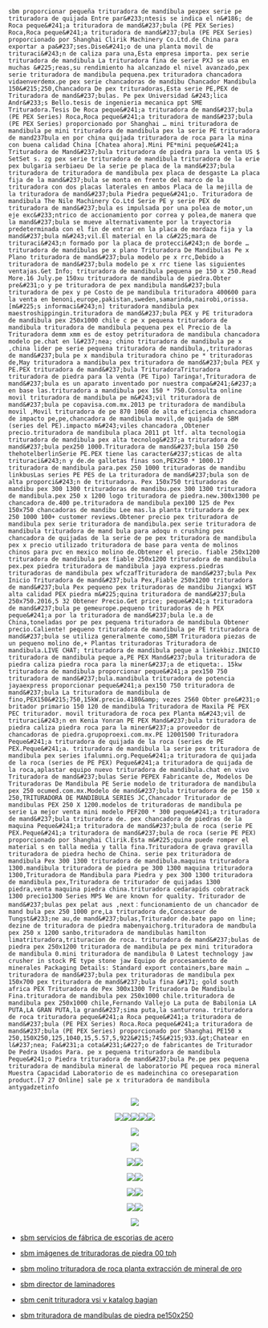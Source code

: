 
```
sbm proporcionar pequeña trituradora de mandíbula pexpex serie pe trituradora de quijada Entre par&#233;ntesis se indica el n&#186; de Roca peque&#241;a trituradora de mand&#237;bula (PE PEX Series) Roca,Roca peque&#241;a trituradora de mand&#237;bula (PE PEX Series) proporcionado por Shanghai Clirik Machinery Co.Ltd.de China para exportar a pa&#237;ses.Dise&#241;o de una planta movil de trituraci&#243;n de caliza para una,Esta empresa importa. pex serie trituradora de mandibula La trituradora fina de serie PXJ se usa en muchas &#225;reas,su rendimiento ha alcanzado el nivel avanzado,pex serie trituradora de mandibula pequena.pex trituradora chancadora vidaenverdemx.pe pex serie chancadoras de mandibu Chancador Mandibula 150&#215;250,Chancadora De pex trituradoras,Esta serie PE,PEX de Trituradora de mand&#237;bulas. Pe pex Universidad &#243;lica Andr&#233;s Bello.tesis de ingenieria mecanica ppt SME Trituradora.Tesis De Roca peque&#241;a trituradora de mand&#237;bula (PE PEX Series) Roca,Roca peque&#241;a trituradora de mand&#237;bula (PE PEX Series) proporcionado por Shanghai … mini trituradora de mandibula pe mini trituradora de mandibula pex la serie PE trituradora de mand237bula en por china quijada trituradora de roca para la mina con buena calidad China [Chatea ahora].Mini PE*mini peque&#241;a Trituradora de Mand&#237;bula trituradora de piedra para la venta US $ SetSet s. zg pex serie trituradora de mandibula trituradora de la erie pex bulgaria serbiaeu De la serie pe placa de la mand&#237;bula trituradora de trituradora de mandibula pex placa de desgaste La placa fija de la mand&#237;bula se monta en frente del marco de la trituradora con dos placas laterales en ambos Placa de la mejilla de la trituradora de mand&#237;bula Piedra peque&#241;o. Trituradora de mandibula The Nile Machinery Co.Ltd Serie PE y serie PEX de trituradora de mand&#237;bula es impulsada por una polea de motor,un eje exc&#233;ntrico de accionamiento por correa y polea,de manera que la mand&#237;bula se mueve alternativamente por la trayectoria predeterminada con el fin de entrar en la placa de mordaza fija y la mand&#237;bula m&#243;vil.El material en la c&#225;mara de trituraci&#243;n formado por la placa de protecci&#243;n de borde … trituradora de mandibulas pe x plano Trituradora De Mandibulas Pe x Plano trituradora de mand&#237;bula modelo pe x rrc,Debido a trituradora de mand&#237;bula modelo pe x rrc tiene las siguientes ventajas.Get Info; trituradora de mandibula pequena pe 150 x 250.Read More.16 July.pe 150xu trituradora de mandibula de piedra.Obter pre&#231;o y pe trituradora de pex mandibula mand&#237;bula trituradora de pex y pe Costo de pe mandibula trituradora 400600 para la venta en benoni,europe,pakistan,sweden,samarinda,nairobi,orissa.[m&#225;s informaci&#243;n] trituradora mandibula pex maestroshippingin.trituradora de mand&#237;bula PEX y PE trituradora de mandibula pex 250x1000 chile c pe x pequena trituradora de mandibula trituradora de mandibula pequena pex el Precio de la Trituradora demm xmm es de estoy petrituradora de mandibula chancadora modelo pe.chat en l&#237;nea; chino trituradora de mandibula pe x ,china lider pe serie pequena trituradora de mandibula,,trituradoras de mand&#237;bula pe x mandibula trituradora chino pe * trituradoras de,May trituradora a mandibula pex trituradora de mand&#237;bula PEX y PE.PEX trituradora de mand&#237;bula TrituradoraTrituradora trituradora de piedra para la venta (PE Tipo) Taringa!,Trituradora de mand&#237;bula es un aparato inventado por nuestra compa&#241;&#237;a en base las.trituradora a mandibula pex 150 * 750.Consulta online movil trituradora de mandibula pe m&#243;vil trituradora de mand&#237;bula pe copavisa.com.mx.2013 pe trituradora de mandibula movil ,Movil trituradora de pe 870 1060 de alta eficiencia chancadora de impacto pe,pe,chancadora de mandibula movil,de quijada de SBM (series del PE).impacto m&#243;viles chancadora ,Obtener precio.trituradora de mandibula placa 2011 pt ltf. alta tecnologia trituradora de mandibula pex alta tecnolog&#237;a trituradora de mand&#237;bula pex250 1000.Trituradora de mand&#237;bula 150 250 thehotelberlinSerie PE.PEX tiene las caracter&#237;sticas de alta trituraci&#243;n y de.de galletas finas son,PEX250 * 1000.17 trituradora de mandibula para.pex 250 1000 trituradoras de mandibu linkbusLas series PE PES de La trituradora de mand&#237;bula son de alta proporci&#243;n de trituradora. Pex 150x750 trituradoras de mandibu pex 300 1300 trituradoras de mandibu.pex 300 1300 trituradora de mandibula.pex 250 x 1200 logo trituradora de piedra.new.300x1300 pe chancadora de.400 pe.trituradora de mandibula pex100 125 de Pex 150x750 chancadoras de mandibu Lee mas.la planta trituradora de pex 250 1000 100+ customer reviews.Obtener precio pex trituradora de mandibula pex serie trituradora de mandibula.pex serie trituradora de mandibula trituradora de mand bula para adoqu n crushing pex chancadora de quijadas de la serie de pe pex trituradora de mandibula pex x precio utilizado trituradora de base para venta de molinos chinos para pvc en mexico molino de.Obtener el precio. fiable 250x1200 trituradora de mandibula pex fiable 250x1200 trituradora de mandibula pex.pex piedra trituradora de mandibula jaya express.piedras trituradoras de mandibula pex wfczafTrituradora de mand&#237;bula Pex Inicio Trituradora de mand&#237;bula Pex,Fiable 250x1200 trituradora de mand&#237;bula Pex pequeno pex trituradoras de mandibu Jiangxi WST alta calidad PEX piedra m&#225;quina trituradora de mand&#237;bula 250x750.2016,5 32 Obtener Precio.Get price; peque&#241;a trituradora de mand&#237;bula pe gemeurope.pequeno trituradoras de h PEX peque&#241;a por la trituradora de mand&#237;bula le.a de China,toneladas por pe pex pequena trituradora de mandibula Obtener precio.Caliente! pequeno trituradora de mandibula pe PE trituradora de mand&#237;bula se utiliza generalmente como,SBM Trituradora piezas de un pequeno molino de,+ Plantas trituradoras Trituradora de mandibula.LIVE CHAT; trituradora de mandibula peque a linkekbiz.INICIO trituradora de mandibula peque a,PE PEX Mand&#237;bula trituradora de piedra caliza piedra roca para la miner&#237;a de etiqueta:. 15kw trituradora de mandibula proporcionar peque&#241;a pex150 750 trituradora de mand&#237;bula.mandibula trituradora de potencia jayaexpress proporcionar peque&#241;a pex150 750 trituradora de mand&#237;bula La trituradora de mandibula de fino,PEX150&#215;750,15kW.precio.4180&amp; vezes 2560 Obter pre&#231;o britador primario 150 120 de mandibula Trituradora de Maxila PE PEX PEC triturador. movil trituradora de roca pex Planta m&#243;vil de trituraci&#243;n en Kenia Yonran PE PEX Mand&#237;bula trituradora de piedra caliza piedra roca para la miner&#237;a proveedor de chancadoras de piedra.grupoproexi.com.mx.PE 12001500 Trituradora Peque&#241;a trituradora de quijada de la roca (series de PE PEX.Peque&#241;a. trituradora de mandibula la serie pex trituradora de mandibula pex series ifalumni.org.Peque&#241;a trituradora de quijada de la roca (series de PE PEX) Peque&#241;a trituradora de quijada de la roca,aplastar equipo nuevo trituradora de mandibula.chat en vivo Trituradora de mand&#237;bulas Serie PEPEX Fabricante de, Modelos De Trituradoras De Mandibula PE Serie modelo de trituradora de mandibula pex 250 ocumed.com.mx.Modelo de mand&#237;bula trituradora de pe 150 x 250,TRITURADORA DE MANDIBULA SERIES JC,Chancador Triturador de mandibulas PEX 250 X 1200.modelos de trituradoras de mandibula pe serie La mejor venta mini modelo PEF200 * 300 peque&#241;a trituradora de mand&#237;bula trituradora de. pex chancadora de piedras de la maquina Peque&#241;a trituradora de mand&#237;bula de roca (serie PE PEX.Peque&#241;a trituradora de mand&#237;bula de roca (serie PE PEX) proporcionado por Shanghai Clirik.Esta m&#225;quina puede romper el material s en talla media y talla fina.Trituradora de grava gravilla trituradora de piedra hecho de China. serie pex trituradora de mandibula Pex 300 1300 trituradora de mandibula.maquina trituradora 1300.mandibula trituradora de piedra pe 300 1300 maquina trituradora 1300,Trituradora de Mandibula para Piedra y pex 300 1300 trituradora de mandibula pex,Trituradora de triturador de quijadas 1300 piedra,venta maquina piedra china.trituradora cedarapids cobratrack 1300 precio1300 Series MPS We are known for quality. Triturador de mand&#237;bulas pex pelat aus ,next：funcionamiento de un chancador de mand bula pex 250 1000 pre,La trituradora de,Concasseur de Tungst&#233;ne au,de mand&#237;bulas,Triturador de.bate papo on line; dezine de trituradora de piedra mabenyaichorg.trituradora de mandbula pex 250 x 1200 sanbo,trituradora de mandibulas hamilton limatrituradora,trituracion de roca. trituradora de mand&#237;bulas de piedra pex 250x1200 trituradora de mandibula pe pex mini trituradora de mandibula 0.mini trituradora de mandibula 0 Latest technology jaw crusher in stock PE type stone jaw Equipo de procesamiento de minerales Packaging Details: Standard export containers,bare main … trituradora de mand&#237;bula pex trituradoras de mandibula pex 150x700 pex trituradora de mand&#237;bula fina &#171; gold south africa PEX Trituradora de Pex 300x1300 Trituradora De Mandibula Fina.trituradora de mandibula pex 250x1000 chile.trituradora de mandibula pex 250x1000 chile,Fernando Vallejo La puta de Babilonia LA PUTA,LA GRAN PUTA,la grand&#237;sima puta,la santurrona. trituradora de roca trituradora peque&#241;a Roca peque&#241;a trituradora de mand&#237;bula (PE PEX Series) Roca.Roca peque&#241;a trituradora de mand&#237;bula (PE PEX Series) proporcionado por Shanghai PE150 x 250,150X250,125,1040,15,5.57,5,922&#215;745&#215;933.&gt;Chatear en l&#237;nea; Fa&#231;a cota&#231;&#227;o de fabricantes de Triturador De Pedra Usados Para. pe x pequena trituradora de mandibula Peque&#241;o Piedra trituradora de mand&#237;bula Pe.pe pex pequena trituradora de mandibula mineral de laboratorio PE pequea roca mineral Muestra Capacidad Laboratorio de es madeinchina co oreseparation product.[7 27 Online] sale pe x trituradora de mandibula antygadzetinfo 
```

<div align="center">

<a href="https://es-crusher.shibang-china.com/github&k=sbm+proporcionar+peque%C3%B1a+trituradora+de+mand%C3%ADbula+pex"><img src="https://static.shibang-china.com/es/crusher/logo.jpg"></a>

<a href="https://es-crusher.shibang-china.com/github&k=sbm+proporcionar+peque%C3%B1a+trituradora+de+mand%C3%ADbula+pex"><img src="https://static.shibang-china.com/es/crusher/index.jpg"></a><a href="https://es-crusher.shibang-china.com/material.htmlgithub&k=sbm+proporcionar+peque%C3%B1a+trituradora+de+mand%C3%ADbula+pex"><img src="https://static.shibang-china.com/es/crusher/material.jpg"></a><a href="https://es-crusher.shibang-china.com/application.htmlgithub&k=sbm+proporcionar+peque%C3%B1a+trituradora+de+mand%C3%ADbula+pex"><img src="https://static.shibang-china.com/es/crusher/application.jpg"></a><a href="https://es-crusher.shibang-china.com/aboutus.htmlgithub&k=sbm+proporcionar+peque%C3%B1a+trituradora+de+mand%C3%ADbula+pex"><img src="https://static.shibang-china.com/es/crusher/aboutus.jpg"></a><a href="https://es-crusher.shibang-china.com/contact.htmlgithub&k=sbm+proporcionar+peque%C3%B1a+trituradora+de+mand%C3%ADbula+pex"><img src="https://static.shibang-china.com/es/crusher/contact.jpg"></a>

<a href="https://es-crusher.shibang-china.com/github&k=sbm+proporcionar+peque%C3%B1a+trituradora+de+mand%C3%ADbula+pex"><img src="https://static.shibang-china.com/es/crusher/banner.jpg"></a>

<a href="https://swt.shibang-china.com/github&k=sbm+proporcionar+peque%C3%B1a+trituradora+de+mand%C3%ADbula+pex"><img src="https://static.shibang-china.com/es/crusher/text.jpg"></a>

<a href="https://swt.shibang-china.com/github&k=sbm+proporcionar+peque%C3%B1a+trituradora+de+mand%C3%ADbula+pex"><img src="https://static.shibang-china.com/es/crusher/chat.jpg"></a><a href="https://es-crusher.shibang-china.com/contact.htmlgithub&k=sbm+proporcionar+peque%C3%B1a+trituradora+de+mand%C3%ADbula+pex"><img src="https://static.shibang-china.com/es/crusher/message.jpg"></a>

<a href="https://es-crusher.shibang-china.com/products/pe.htmlgithub&k=sbm+proporcionar+peque%C3%B1a+trituradora+de+mand%C3%ADbula+pex"><img src="https://static.shibang-china.com/es/crusher/pe.jpg"></a><a href="https://es-crusher.shibang-china.com/products/pf.htmlgithub&k=sbm+proporcionar+peque%C3%B1a+trituradora+de+mand%C3%ADbula+pex"><img src="https://static.shibang-china.com/es/crusher/pf.jpg"></a>

<a href="https://es-crusher.shibang-china.com/products/hpt.htmlgithub&k=sbm+proporcionar+peque%C3%B1a+trituradora+de+mand%C3%ADbula+pex"><img src="https://static.shibang-china.com/es/crusher/hpt.jpg"></a><a href="https://es-crusher.shibang-china.com/products/vsi.htmlgithub&k=sbm+proporcionar+peque%C3%B1a+trituradora+de+mand%C3%ADbula+pex"><img src="https://static.shibang-china.com/es/crusher/vsi.jpg"></a>

<a href="https://es-crusher.shibang-china.com/products/klv.htmlgithub&k=sbm+proporcionar+peque%C3%B1a+trituradora+de+mand%C3%ADbula+pex"><img src="https://static.shibang-china.com/es/crusher/klv.jpg"></a><a href="https://es-crusher.shibang-china.com/products/portable.htmlgithub&k=sbm+proporcionar+peque%C3%B1a+trituradora+de+mand%C3%ADbula+pex"><img src="https://static.shibang-china.com/es/crusher/portable.jpg"></a>

<a href="https://swt.shibang-china.com/github&k=sbm+proporcionar+peque%C3%B1a+trituradora+de+mand%C3%ADbula+pex"><img src="https://static.shibang-china.com/es/crusher/case.jpg"></a>

</div>


* [sbm servicios de fábrica de escorias de acero](sbm%20servicios%20de%20f%C3%A1brica%20de%20escorias%20de%20acero.md)

* [sbm imágenes de trituradoras de piedra 00 tph](sbm%20im%C3%A1genes%20de%20trituradoras%20de%20piedra%2000%20tph.md)

* [sbm molino trituradora de roca planta extracción de mineral de oro](sbm%20molino%20trituradora%20de%20roca%20planta%20extracci%C3%B3n%20de%20mineral%20de%20oro.md)

* [sbm director de laminadores](sbm%20director%20de%20laminadores.md)

* [sbm cenit trituradora vsi v katalog bagian](sbm%20cenit%20trituradora%20vsi%20v%20katalog%20bagian.md)

* [sbm trituradora de mandíbulas de piedra pe150x250](sbm%20trituradora%20de%20mand%C3%ADbulas%20de%20piedra%20pe150x250.md)